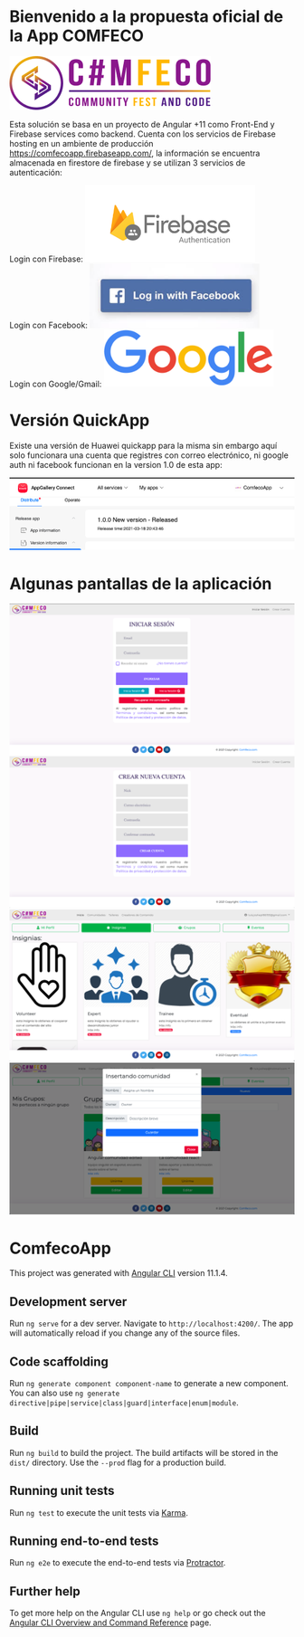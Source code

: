 # Bienvenido a la propuesta oficial de la App COMFECO
![xantolo](./images/comfeco.png)

Esta solución se basa en un proyecto de Angular +11 como Front-End y Firebase services como backend. Cuenta con los servicios de Firebase hosting en un ambiente de producción https://comfecoapp.firebaseapp.com/, la información se encuentra almacenada en firestore de firebase y se utilizan 3 servicios de autenticación:

Login con Firebase:
<img src="./images/authfire.png" data-canonical-src="authfire.png" width="300" /><br/>
Login con Facebook:
<img src="./images/faceauth.jpeg" data-canonical-src="./images/faceauth.jpeg" width="300" /><br/>
Login con Google/Gmail:
<img src="./images/google.png" data-canonical-src="./images/google.png" width="300" /><br/>


# Versión QuickApp
Existe una versión de Huawei quickapp para la misma sin embargo aquí solo funcionara una cuenta que registres con correo electrónico, ni google auth ni facebook funcionan en la version 1.0 de esta app:

<img src="./images/quick.png" data-canonical-src="quick.png" /><br/>

# Algunas pantallas de la aplicación
<img src="./images/iniciosesion.png" data-canonical-src="iniciosesion.png" /><br/>
<img src="./images/registro.png" data-canonical-src="registro.png" /><br/>
<img src="./images/insignias.png" data-canonical-src="insignias.png" /><br/>
<img src="./images/insertarcomunidad.png" data-canonical-src="insertarcomunidad.png" /><br/>


# ComfecoApp

This project was generated with [Angular CLI](https://github.com/angular/angular-cli) version 11.1.4.

## Development server

Run `ng serve` for a dev server. Navigate to `http://localhost:4200/`. The app will automatically reload if you change any of the source files.

## Code scaffolding

Run `ng generate component component-name` to generate a new component. You can also use `ng generate directive|pipe|service|class|guard|interface|enum|module`.

## Build

Run `ng build` to build the project. The build artifacts will be stored in the `dist/` directory. Use the `--prod` flag for a production build.

## Running unit tests

Run `ng test` to execute the unit tests via [Karma](https://karma-runner.github.io).

## Running end-to-end tests

Run `ng e2e` to execute the end-to-end tests via [Protractor](http://www.protractortest.org/).

## Further help

To get more help on the Angular CLI use `ng help` or go check out the [Angular CLI Overview and Command Reference](https://angular.io/cli) page.
